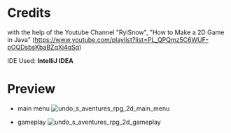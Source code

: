 # Credits
with the help of the Youtube Channel "RyiSnow", "How to Make a 2D Game in Java" (https://www.youtube.com/playlist?list=PL_QPQmz5C6WUF-pOQDsbsKbaBZqXj4qSq)

IDE Used: **IntelliJ IDEA** 

# Preview

- main menu
![undo_s_aventures_rpg_2d_main_menu](https://github.com/Andu02/RPG-Game-Project-2D/assets/133790348/1b68ab93-1300-4aa4-9d5a-5f572df535cb)


- gameplay
![undo_s_aventures_rpg_2d_gameplay](https://github.com/Andu02/RPG-Game-Project-2D/assets/133790348/4a887f96-35ce-406d-baf3-0b61e6416bff)

